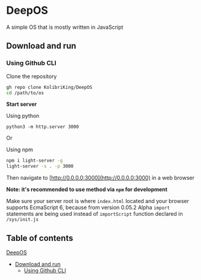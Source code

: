 # DeepOS
A simple OS that is mostly written in JavaScript

## Download and run
### Using Github CLI
Clone the repository

```bash
gh repo clone KolibriKing/DeepOS
cd /path/to/os
```

**Start server**

Using python

`python3 -m http.server 3000`

Or

Using npm

```bash
npm i light-server -g
light-server -s . -p 3000
```

Then navigate to [http://0.0.0.0:3000](http://0.0.0.0:3000) in a web browser

**Note: it's recommended to use method via `npm` for development**

Make sure your server root is where `index.html` located and your browser supports EcmaScript 6, because from version 0.05.2 Alpha `import` statements are being used instead of `importScript` function declared in `/sys/init.js`

## Table of contents
[DeepOS](https://github.com/KolibriKing/DeepOS/new/main?readme=1#deepos)
 - [Download and run](https://github.com/KolibriKing/DeepOS/edit/main/README.md#download-and-run)
   - [Using Github CLI](https://github.com/KolibriKing/DeepOS/edit/main/README.md#using-github-cli)
